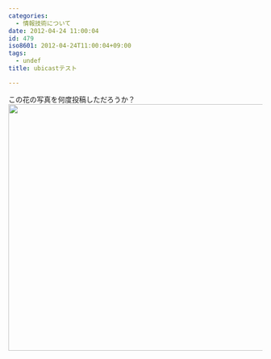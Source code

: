 ```yaml
---
categories:
  - 情報技術について
date: 2012-04-24 11:00:04
id: 479
iso8601: 2012-04-24T11:00:04+09:00
tags:
  - undef
title: ubicastテスト

---
```


この花の写真を何度投稿しただろうか？<img height="489" width="652" apple-width="yes" apple-height="yes" id="192d11de-40cd-48ce-a57c-ebb792f740e9" src="http://www.nishimiyahara.net/images/2012-04-23%2015.20.36_1335232814924.jpg" />
    	